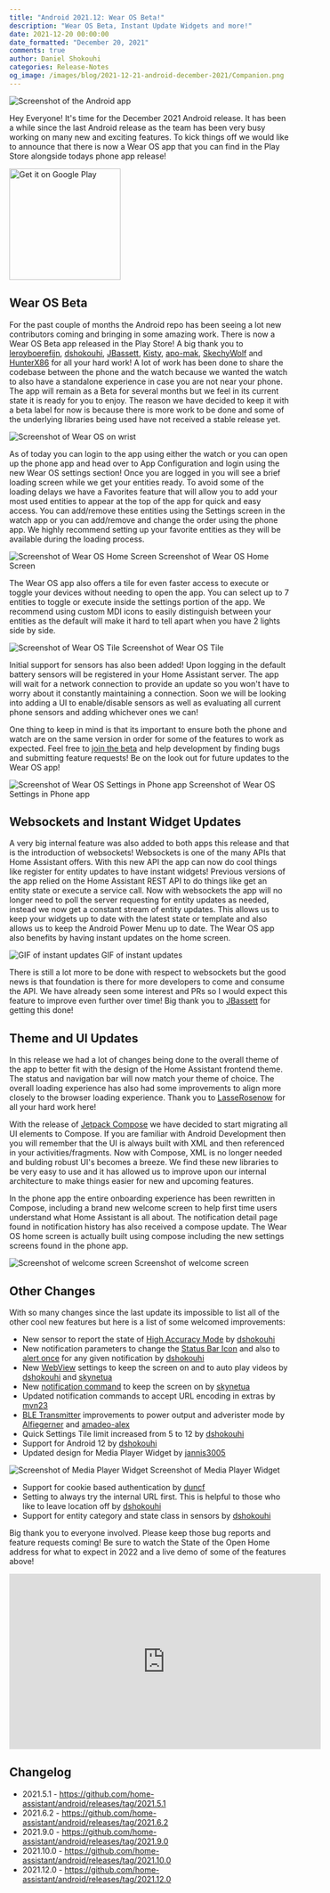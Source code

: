```yaml
---
title: "Android 2021.12: Wear OS Beta!"
description: "Wear OS Beta, Instant Update Widgets and more!"
date: 2021-12-20 00:00:00
date_formatted: "December 20, 2021"
comments: true
author: Daniel Shokouhi
categories: Release-Notes
og_image: /images/blog/2021-12-21-android-december-2021/Companion.png
---
```



![Screenshot of the Android app](/images/blog/2021-12-21-android-december-2021/Companion.png)

Hey Everyone! It's time for the December 2021 Android release. It has been a while since the last Android release as the team has been very busy working on many new and exciting features. To kick things off we would like to announce that there is now a Wear OS app that you can find in the Play Store alongside todays phone app release!

<a href="https://play.google.com/store/apps/details?id=io.homeassistant.companion.android&amp;pcampaignid=pcampaignidMKT-Other-global-all-co-prtnr-py-PartBadge-Mar2515-1&amp;pcampaignid=pcampaignidMKT-Other-global-all-co-prtnr-py-PartBadge-Mar2515-1" style="display:inline-block"><img width="200" class="download-badge" alt="Get it on Google Play" src="https://play.google.com/intl/en_us/badges/static/images/badges/en_badge_web_generic.png"></a>

## Wear OS Beta

For the past couple of months the Android repo has been seeing a lot new contributors coming and bringing in some amazing work. There is now a Wear OS Beta app released in the Play Store! A big thank you to [leroyboerefijn], [dshokouhi], [JBassett], [Kisty], [apo-mak], 
[SkechyWolf] and [HunterX86] for all your hard work! A lot of work has been done to share the codebase between the phone and the watch because we wanted the watch to also have a standalone experience in case you are not near your phone. The app will remain as a Beta for several months but we feel in its current state it is ready for you to enjoy. The reason we have decided to keep it with a beta label for now is because there is more work to be done and some of the underlying libraries being used have not received a stable release yet.

![Screenshot of Wear OS on wrist](/images/blog/2021-12-21-android-december-2021/wear.jpg)

As of today you can login to the app using either the watch or you can open up the phone app and head over to App Configuration and login using the new Wear OS settings section! Once you are logged in you will see a brief loading screen while we get your entities ready. To avoid some of the loading delays we have a Favorites feature that will allow you to add your most used entities to appear at the top of the app for quick and easy access. You can add/remove these entities using the Settings screen in the watch app or you can add/remove and change the order using the phone app. We highly recommend setting up your favorite entities as they will be available during the loading process.

<p class='img'>
<img src='/images/blog/2021-12-21-android-december-2021/wear_home.png' alt='Screenshot of Wear OS Home Screen'>
Screenshot of Wear OS Home Screen
</p>

The Wear OS app also offers a tile for even faster access to execute or toggle your devices without needing to open the app. You can select up to 7 entities to toggle or execute inside the settings portion of the app. We recommend using custom MDI icons to easily distinguish between your entities as the default will make it hard to tell apart when you have 2 lights side by side.

<p class='img'>
<img src='/images/blog/2021-12-21-android-december-2021/wear_tile.png' alt='Screenshot of Wear OS Tile'>
Screenshot of Wear OS Tile
</p>

Initial support for sensors has also been added! Upon logging in the default battery sensors will be registered in your Home Assistant server. The app will wait for a network connection to provide an update so you won't have to worry about it constantly maintaining a connection. Soon we will be looking into adding a UI to enable/disable sensors as well as evaluating all current phone sensors and adding whichever ones we can!

One thing to keep in mind is that its important to ensure both the phone and watch are on the same version in order for some of the features to work as expected. Feel free to [join the beta] and help development by finding bugs and submitting feature requests! Be on the look out for future updates to the Wear OS app! 

<p class='img'>
<img src='/images/blog/2021-12-21-android-december-2021/phone_wear.png' alt='Screenshot of Wear OS Settings in Phone app'>
Screenshot of Wear OS Settings in Phone app
</p>

## Websockets and Instant Widget Updates

A very big internal feature was also added to both apps this release and that is the introduction of websockets! Websockets is one of the many APIs that Home Assistant offers. With this new API the app can now do cool things like register for entity updates to have instant widgets! Previous versions of the app relied on the Home Assistant REST API to do things like get an entity state or execute a service call. Now with websockets the app will no longer need to poll the server requesting for entity updates as needed, instead we now get a constant stream of entity updates. This allows us to keep your widgets up to date with the latest state or template and also allows us to keep the Android Power Menu up to date. The Wear OS app also benefits by having instant updates on the home screen.

<p class='img'>
<img src='/images/blog/2021-12-21-android-december-2021/instant_updates.gif' alt='GIF of instant updates'>
GIF of instant updates
</p>

There is still a lot more to be done with respect to websockets but the good news is that foundation is there for more developers to come and consume the API. We have already seen some interest and PRs so I would expect this feature to improve even further over time! Big thank you to [JBassett] for getting this done!


## Theme and UI Updates

In this release we had a lot of changes being done to the overall theme of the app to better fit with the design of the Home Assistant frontend theme. The status and navigation bar will now match your theme of choice. The overall loading experience has also had some improvements to align more closely to the browser loading experience. Thank you to [LasseRosenow] for all your hard work here!

With the release of [Jetpack Compose] we have decided to start migrating all UI elements to Compose. If you are familiar with Android Development then you will remember that the UI is always built with XML and then referenced in your activities/fragments. Now with Compose, XML is no longer needed and bulding robust UI's becomes a breeze. We find these new libraries to be very easy to use and it has allowed us to improve upon our internal architecture to make things easier for new and upcoming features.

In the phone app the entire onboarding experience has been rewritten in Compose, including a brand new welcome screen to help first time users understand what Home Assistant is all about. The notification detail page found in notification history has also received a compose update. The Wear OS home screen is actually built using compose including the new settings screens found in the phone app.

<p class='img'>
<img src='/images/blog/2021-12-21-android-december-2021/welcome.png' alt='Screenshot of welcome screen'>
Screenshot of welcome screen
</p>

## Other Changes

With so many changes since the last update its impossible to list all of the other cool new features but here is a list of some welcomed improvements:

*  New sensor to report the state of [High Accuracy Mode] by [dshokouhi]
*  New notification parameters to change the [Status Bar Icon] and also to [alert once] for any given notification by [dshokouhi]
*  New [WebView] settings to keep the screen on and to auto play videos by [dshokouhi] and [skynetua]
*  New [notification command] to keep the screen on by [skynetua]
*  Updated notification commands to accept URL encoding in extras by [mvn23]
*  [BLE Transmitter] improvements to power output and adverister mode by [Alfiegerner] and [amadeo-alex]
*  Quick Settings Tile limit increased from 5 to 12 by [dshokouhi]
*  Support for Android 12 by [dshokouhi]
*  Updated design for Media Player Widget by [jannis3005]

<p class='img'>
<img src='/images/blog/2021-12-21-android-december-2021/media_player.png' alt='Screenshot of Media Player Widget'>
Screenshot of Media Player Widget
</p>

*  Support for cookie based authentication by [duncf]
*  Setting to always try the internal URL first. This is helpful to those who like to leave location off by [dshokouhi]
*  Support for entity category and state class in sensors by [dshokouhi]


Big thank you to everyone involved. Please keep those bug reports and feature requests coming! Be sure to watch the State of the Open Home address for what to expect in 2022 and a live demo of some of the features above!

<div class='videoWrapper'>
<iframe width="560" height="315" src="https://www.youtube.com/watch?v=6ZMXE5PXPqU&t=9291s" frameborder="0" allowfullscreen></iframe>
</div>

## Changelog

- 2021.5.1 - https://github.com/home-assistant/android/releases/tag/2021.5.1
- 2021.6.2 - https://github.com/home-assistant/android/releases/tag/2021.6.2
- 2021.9.0 - https://github.com/home-assistant/android/releases/tag/2021.9.0
- 2021.10.0 - https://github.com/home-assistant/android/releases/tag/2021.10.0
- 2021.12.0 - https://github.com/home-assistant/android/releases/tag/2021.12.0

[leroyboerefijn]: https://github.com/leroyboerefijn
[dshokouhi]: https://github.com/dshokouhi
[JBassett]: https://github.com/JBassett
[Kisty]: https://github.com/Kisty
[apo-mak]: https://github.com/apo-mak
[SkechyWolf]: https://github.com/SkechyWolf
[HunterX86]: https://github.com/HunterX86
[LasseRosenow]: https://github.com/LasseRosenow
[jannis3005]: https://github.com/jannis3005
[mvn23]: https://github.com/mvn23
[Alfiegerner]: https://github.com/Alfiegerner
[amadeo-alex]: https://github.com/amadeo-alex
[duncf]: https://github.com/duncf
[skynetua]: https://github.com/skynetua
[High Accuracy Mode]: https://companion.home-assistant.io/docs/core/sensors#high-accuracy-mode
[Status Bar Icon]: https://companion.home-assistant.io/docs/notifications/notifications-basic#notification-status-bar-icon
[alert once]: https://companion.home-assistant.io/docs/notifications/notifications-basic#alert-once
[WebView]: https://companion.home-assistant.io/docs/integrations/android-webview
[notification command]: https://companion.home-assistant.io/docs/notifications/notification-commands
[BLE Transmitter]: https://companion.home-assistant.io/docs/core/sensors#bluetooth-sensors
[Jetpack Compose]: https://android-developers.googleblog.com/2021/07/jetpack-compose-announcement.html
[join the beta]: https://play.google.com/apps/testing/io.homeassistant.companion.android
